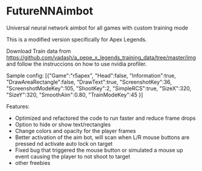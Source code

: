 # FutureNNAimbot
Universal neural network aimbot for all games with custom training mode

This is a modified version specifically for Apex Legends.

Download Train data from https://github.com/vadash/a_pepe_x_legends_training_data/tree/master/img and follow the instruccions on how to use nvidia profiler.

Sample config:
[{"Game":"r5apex",
"Head":false,
"Information":true,
"DrawAreaRectangle":false,
"DrawText":true,
"ScreenshotKey":36,
"ScreenshotModeKey":105,
"ShootKey":2,
"SimpleRCS":true,
"SizeX":320,
"SizeY":320,
"SmoothAim":0.80,
"TrainModeKey":45
}]

Features:
* Optimized and refactored the code to run faster and reduce frame drops
* Option to hide or show text/rectangles
* Change colors and opacity for the player frames
* Better activation of the aim bot, will scan when L/R mouse buttons are pressed nd activate auto lock on target
* Fixed bug that triggered the mouse button or simulated a mouse up event causing the player to not shoot to target
* other freebies

